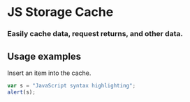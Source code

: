 # JS Storage Cache

### Easily cache data, request returns, and other data.

Usage examples
------ 

Insert an item into the cache. 

```javascript
var s = "JavaScript syntax highlighting";
alert(s);
```
